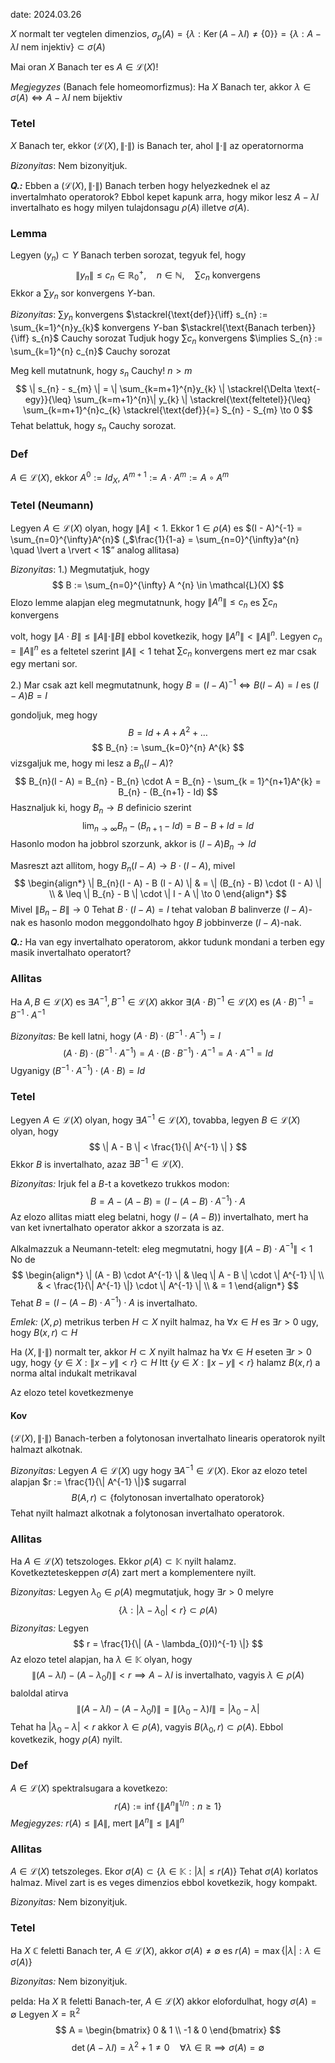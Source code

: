 date: 2024.03.26

$X$ normalt ter vegtelen dimenzios, $\sigma_{p}(A) = \{ \lambda : \operatorname{Ker}(A - \lambda I) \neq \{ 0 \} \} = \{ \lambda : A - \lambda I \text{ nem injektiv} \} \subset \sigma(A)$

Mai oran $X$ Banach ter es $A \in \mathcal{L}(X)$!

*Megjegyzes* (Banach fele homeomorfizmus): Ha $X$ Banach ter, akkor $\lambda \in \sigma(A) \iff A - \lambda I$ nem bijektiv

### Tetel
$X$ Banach ter, ekkor $(\mathcal{L}(X), \| \cdot \|)$ is Banach ter, ahol $\| \cdot \|$ az operatornorma

*Bizonyitas*: Nem bizonyitjuk.

***Q.:*** Ebben a $(\mathcal{L}(X), \| \cdot \|)$ Banach terben hogy helyezkednek el az invertalmhato operatorok? Ebbol kepet kapunk arra, hogy mikor lesz $A - \lambda I$ invertalhato es hogy milyen tulajdonsagu $\rho(A)$ illetve $\sigma(A)$.

### Lemma
Legyen $(y_{n}) \subset Y$ Banach terben sorozat, tegyuk fel, hogy 
$$
\| y_{n} \|  \leq c_{n} \in \mathbb{R}_{0}^{+}, \quad n \in \mathbb{N}, \quad \sum c_{n} \text{ konvergens}
$$
Ekkor a $\sum y_{n}$ sor konvergens $Y$-ban.

*Bizonyitas*:
$\sum y_{n}$ konvergens $\stackrel{\text{def}}{\iff} s_{n} := \sum_{k=1}^{n}y_{k}$ konvergens $Y$-ban $\stackrel{\text{Banach terben}}{\iff} s_{n}$ Cauchy sorozat
Tudjuk hogy $\sum c_{n}$ konvergens $\implies S_{n} := \sum_{k=1}^{n} c_{n}$ Cauchy sorozat

Meg kell mutatnunk, hogy $s_{n}$ Cauchy!
$n> m$
$$
\| s_{n} - s_{m} \|  = \| \sum_{k=m+1}^{n}y_{k} \|  \stackrel{\Delta \text{-egy}}{\leq} \sum_{k=m+1}^{n}\| y_{k} \| \stackrel{\text{feltetel}}{\leq} \sum_{k=m+1}^{n}c_{k} \stackrel{\text{def}}{=} S_{n} - S_{m} \to 0
$$
Tehat belattuk, hogy $s_{n}$ Cauchy sorozat.

### Def
$A \in \mathcal{L}(X)$, ekkor $A^{0} := Id_{X}$, $A^{m+1} := A \cdot A^{m} := A \circ A^{m}$

### Tetel (Neumann)
Legyen $A \in \mathcal{L}(X)$ olyan, hogy $\| A \| < 1$. Ekkor $1 \in \rho(A)$ es $(I - A)^{-1} = \sum_{n=0}^{\infty}A^{n}$
(„$\frac{1}{1-a} = \sum_{n=0}^{\infty}a^{n} \quad \lvert a \rvert < 1$” analog allitasa)

*Bizonyitas*:
1.) Megmutatjuk, hogy
$$
B := \sum_{n=0}^{\infty} A ^{n} \in \mathcal{L}(X)
$$
Elozo lemme alapjan eleg megmutatnunk, hogy $\| A^{n} \| \leq c_{n}$ es $\sum c_{n}$ konvergens

volt, hogy $\| A \cdot B \| \leq \| A \| \cdot \|  B \|$  ebbol kovetkezik, hogy $\| A^{n} \| < \| A \|^{n}$. Legyen $c_{n} = \| A \|^{n}$ es a feltetel szerint $\| A \| < 1$ tehat $\sum c_{n}$ konvergens mert ez mar csak egy mertani sor.

2.) Mar csak azt kell megmutatnunk, hogy $B = (I - A)^{-1} \iff B(I - A) = I$ es $(I - A)B = I$

gondoljuk, meg hogy
$$
B = Id + A + A^{2} + \dots
$$
$$
B_{n} := \sum_{k=0}^{n} A^{k}
$$
vizsgaljuk me, hogy mi lesz a $B_{n}(I - A)$?
$$
B_{n}(I - A) = B_{n} - B_{n} \cdot A = B_{n} - \sum_{k = 1}^{n+1}A^{k} = B_{n} - (B_{n+1} - Id)
$$ Hasznaljuk ki, hogy $B_{n} \to B$ definicio szerint
$$
\lim_{ n \to \infty } B_{n} - (B_{n+1} - Id) = B - B + Id = Id
$$
Hasonlo modon ha jobbrol szorzunk, akkor is $(I - A)B_{n} \to Id$

Masreszt azt allitom, hogy $B_{n}(I - A) \to B \cdot (I - A)$, mivel
$$
\begin{align*}
\| B_{n}(I - A) - B (I - A) \|  & = \| (B_{n} - B) \cdot (I - A) \| \\
& \leq \| B_{n} - B \|  \cdot \| I - A \| \to 0
\end{align*}
$$
Mivel $\| B_{n} - B \| \to 0$
Tehat $B \cdot (I - A) = I$ tehat valoban $B$ balinverze $(I - A)$-nak es hasonlo modon meggondolhato hgoy $B$ jobbinverze $(I - A)$-nak.

***Q.:*** Ha van egy invertalhato operatorom, akkor tudunk mondani a terben egy masik invertalhato operatort?

### Allitas
Ha $A, B \in \mathcal{L}(X)$ es $\exists A^{-1}, B^{-1} \in \mathcal{L}(X)$ akkor $\exists (A \cdot B)^{-1} \in \mathcal{L}(X)$ es $(A \cdot B)^{-1} = B^{-1} \cdot A^{-1}$

*Bizonyitas:*
Be kell latni, hogy $(A \cdot B) \cdot (B^{-1} \cdot A^{-1}) = I$
$$
(A \cdot B)\cdot (B^{-1} \cdot A^{-1}) = A \cdot (B \cdot B^{-1}) \cdot A^{-1} = A\cdot A^{-1} = Id
$$
Ugyanigy $(B^{-1} \cdot A^{-1}) \cdot (A \cdot B) = Id$

### Tetel
Legyen $A \in \mathcal{L}(X)$ olyan, hogy $\exists A^{-1} \in \mathcal{L}(X)$, tovabba, legyen $B \in \mathcal{L}(X)$ olyan, hogy
$$
\| A - B \| < \frac{1}{\| A^{-1} \| }
$$
Ekkor $B$ is invertalhato, azaz $\exists B^{-1} \in \mathcal{L}(X)$.

*Bizonyitas:*
Irjuk fel a $B$-t a kovetkezo trukkos modon:
$$
B = A - (A - B) = (I - ( A - B) \cdot A^{-1}) \cdot A
$$
Az elozo allitas miatt eleg belatni, hogy $(I - (A - B))$ invertalhato, mert ha van ket ivnertalhato operator akkor a szorzata is az.

Alkalmazzuk a Neumann-tetelt: eleg megmutatni, hogy $\| (A - B) \cdot A^{-1} \| < 1$
No de 
$$
\begin{align*}
\| (A - B) \cdot A^{-1} \| & \leq \| A - B \| \cdot \| A^{-1} \| \\
& < \frac{1}{\| A^{-1} \|} \cdot \| A^{-1} \| \\
& = 1
\end{align*}
$$
Tehat $B = (I - (A - B) \cdot A^{-1}) \cdot A$ is invertalhato.

*Emlek:* $(X, \rho)$ metrikus terben $H \subset X$ nyilt halmaz, ha $\forall x \in H$ es $\exists r > 0$ ugy, hogy $B(x, r) \subset H$

Ha $(X, \| \cdot \|)$ normalt ter, akkor $H \subset X$ nyilt halmaz ha $\forall x \in H$ eseten $\exists r > 0$ ugy, hogy $\{ y \in X: \| x - y \| < r \} \subset H$
Itt $\{ y \in X: \| x - y \| < r \}$ halamz $B(x, r)$ a norma altal indukalt metrikaval

Az elozo tetel kovetkezmenye
#### Kov
$(\mathcal{L}(X), \| \cdot \|)$ Banach-terben a folytonosan invertalhato linearis operatorok nyilt halmazt alkotnak.

*Bizonyitas:* Legyen $A \in \mathcal{L}(X)$ ugy hogy $\exists A^{-1} \in \mathcal{L}(X)$. Ekor az elozo tetel alapjan $r := \frac{1}{\| A^{-1} \|}$ sugarral
$$
B(A, r) \subset \{ \text{folytonosan invertalhato operatorok} \}
$$
Tehat nyilt halmazt alkotnak a folytonosan invertalhato operatorok.

### Allitas
Ha $A \in \mathcal{L}(X)$ tetszologes. Ekkor $\rho(A) \subset \mathbb K$  nyilt halamz. Kovetkezteteskeppen $\sigma(A)$ zart mert a komplementere nyilt.

*Bizonyitas:* Legyen $\lambda_{0} \in \rho(A)$ megmutatjuk, hogy $\exists r > 0$ melyre
$$
\{ \lambda : \lvert \lambda - \lambda_{0} \rvert < r \} \subset \rho(A)
$$
*Bizonyitas:* Legyen
$$
r = \frac{1}{\| (A - \lambda_{0}I)^{-1} \|}
$$ 
Az elozo tetel alapjan, ha $\lambda \in \mathbb K$ olyan, hogy
$$
\| (A - \lambda I) - (A - \lambda_{0}I) \|  < r \implies A - \lambda I \text{ is invertalhato, vagyis } \lambda \in \rho(A)
$$
baloldal atirva
$$
\| (A - \lambda I) - (A - \lambda_{0}I) \| = \| (\lambda_{0} - \lambda)I \| = \lvert \lambda_{0} - \lambda \rvert 
$$
Tehat ha $\lvert \lambda_{0} - \lambda \rvert < r$ akkor $\lambda \in \rho(A)$, vagyis $B(\lambda_{0}, r) \subset \rho(A)$. Ebbol kovetkezik, hogy $\rho(A)$ nyilt.

### Def
$A \in \mathcal{L}(X)$ spektralsugara a kovetkezo:
$$
r(A) := \inf \{ \| A^{n} \| ^{1/n} : n \geq 1 \}
$$
*Megjegyzes:* $r(A) \leq \| A \|$, mert $\| A^{n} \| \leq \| A \|^{n}$ 

### Allitas
$A \in \mathcal{L}(X)$ tetszoleges. Ekor $\sigma(A) \subset \{ \lambda \in \mathbb K : \lvert \lambda \rvert \leq r(A) \}$
Tehat $\sigma(A)$ korlatos halmaz. Mivel zart is es veges dimenzios ebbol kovetkezik, hogy kompakt.

*Bizonyitas:* Nem bizonyitjuk.

### Tetel
Ha $X$ $\mathbb{C}$ feletti Banach ter, $A \in \mathcal{L}(X)$, akkor $\sigma(A) \neq \emptyset$ es $r(A) = \max \{ \lvert \lambda \rvert : \lambda \in \sigma(A) \}$

*Bizonyitas:* Nem bizonyitjuk.

pelda: Ha $X$ $\mathbb{R}$ feletti Banach-ter, $A \in \mathcal{L}(X)$ akkor elofordulhat, hogy $\sigma(A) =  \emptyset$ 
Legyen $X = \mathbb{R}^{2}$
$$
A = \begin{bmatrix}
0 & 1 \\
-1 & 0
\end{bmatrix}
$$
$$
\det(A - \lambda I) = \lambda ^{2} + 1\neq 0 \quad \forall \lambda \in \mathbb{R} \implies \sigma(A) = \emptyset
$$
